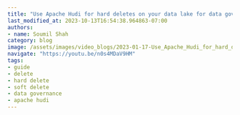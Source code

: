 ```yaml
---
title: "Use Apache Hudi for hard deletes on your data lake for data governance | Hudi Labs"
last_modified_at: 2023-10-13T16:54:38.964863-07:00
authors:
- name: Soumil Shah
category: blog
image: /assets/images/video_blogs/2023-01-17-Use_Apache_Hudi_for_hard_deletes_on_your_data_lake_for_data_governance_Hudi_Labs.png
navigate: "https://youtu.be/n0s4MDaV9HM"
tags:
- guide
- delete
- hard delete
- soft delete
- data governance
- apache hudi
---
```

